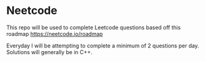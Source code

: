 # Neetcode

This repo will be used to complete Leetcode questions based off this roadmap
https://neetcode.io/roadmap

Everyday I will be attempting to complete a minimum of 2 questions per day.
Solutions will generally be in C++.
